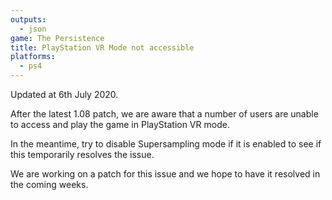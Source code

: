 ```yaml
---
outputs:
  - json
game: The Persistence
title: PlayStation VR Mode not accessible
platforms:
  - ps4
---
```

Updated at 6th July 2020.

After the latest 1.08 patch, we are aware that a number of users are unable to access and play the game in PlayStation VR mode.

In the meantime, try to disable Supersampling mode if it is enabled to see if this temporarily resolves the issue.

We are working on a patch for this issue and we hope to have it resolved in the coming weeks.